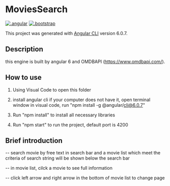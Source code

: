 # MoviesSearch

[![.angular](https://img.shields.io/badge/angular-6.1.10-yellow.svg)](https://github.com/angular)
[![.bootstrap](https://img.shields.io/badge/bootstrap-4.1.1-red.svg)](https://github.com/twbs/bootstrap)

This project was generated with [Angular CLI](https://github.com/angular/angular-cli) version 6.0.7.

## Description

this engine is built by angular 6 and OMDBAPI (https://www.omdbapi.com/).

## How to use

1. Using Visual Code to open this folder

2. install angular cli if your computer does not have it, open terminal window in visual code, run "npm install -g @angular/cli@6.0.7"

3. Run "npm install" to install all necessary libraries

4. Run "npm start" to run the project, default port is 4200

## Brief introduction

-- search movie by free text in search bar and a movie list which meet the criteria of search string will be shown below the search bar

-- in movie list, cilck a movie to see full information

-- click left arrow and right arrow in the bottom of movie list to change page
